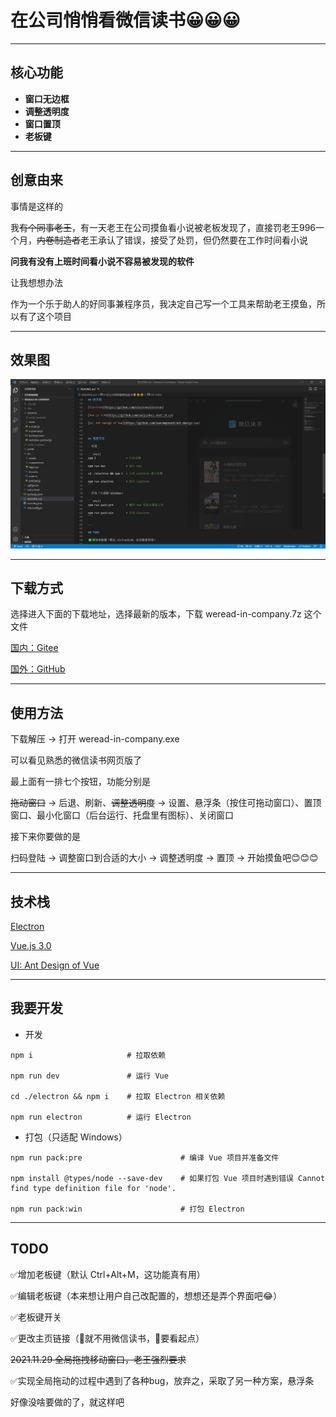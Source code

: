 # 在公司悄悄看微信读书😀😀😀

---

## 核心功能

- **窗口无边框**
- **调整透明度**
- **窗口置顶**
- **老板键**

---

## 创意由来

事情是这样的

我~~有个同事老王~~，有一天老王在公司摸鱼看小说被老板发现了，直接罚老王996一个月，~~内卷制造者~~老王承认了错误，接受了处罚，但仍然要在工作时间看小说

**问我有没有上班时间看小说不容易被发现的软件**

让我想想办法

作为一个乐于助人的好同事兼程序员，我决定自己写一个工具来帮助老王摸鱼，所以有了这个项目

---

## 效果图

![截图](pic/1.jpg)

---

## 下载方式

选择进入下面的下载地址，选择最新的版本，下载 weread-in-company.7z 这个文件

[国内：Gitee](https://gitee.com/zjxlooou/weread-in-company/releases)

[国外：GitHub](https://github.com/zjxlooou/weread-in-company/releases)

---

## 使用方法

下载解压 → 打开 weread-in-company.exe

可以看见熟悉的微信读书网页版了

最上面有一排七个按钮，功能分别是

~~拖动窗口~~ → 后退、刷新、~~调整透明度~~ → 设置、悬浮条（按住可拖动窗口）、置顶窗口、最小化窗口（后台运行、托盘里有图标）、关闭窗口

接下来你要做的是

扫码登陆 → 调整窗口到合适的大小 → 调整透明度 → 置顶 → 开始摸鱼吧😊😊😊

---

## 技术栈

[Electron](https://github.com/electron/electron)

[Vue.js 3.0](https://github.com/vuejs/docs-next-zh-cn)

[UI: Ant Design of Vue](https://github.com/vueComponent/ant-design-vue)

---

## 我要开发

- 开发
  
```shell
npm i                     # 拉取依赖

npm run dev               # 运行 Vue

cd ./electron && npm i    # 拉取 Electron 相关依赖

npm run electron          # 运行 Electron
```

- 打包（只适配 Windows）
  
```shell
npm run pack:pre                      # 编译 Vue 项目并准备文件

npm install @types/node --save-dev    # 如果打包 Vue 项目时遇到错误 Cannot find type definition file for 'node'.

npm run pack:win                      # 打包 Electron
```

---

## TODO

✅增加老板键（默认 Ctrl+Alt+M，这功能真有用）

✅编辑老板键（本来想让用户自己改配置的，想想还是弄个界面吧😂）

✅老板键开关

✅更改主页链接（👴就不用微信读书，👴要看起点）

~~2021.11.29 全局拖拽移动窗口，老王强烈要求~~

✅实现全局拖动的过程中遇到了各种bug，放弃之，采取了另一种方案，悬浮条

好像没啥要做的了，就这样吧